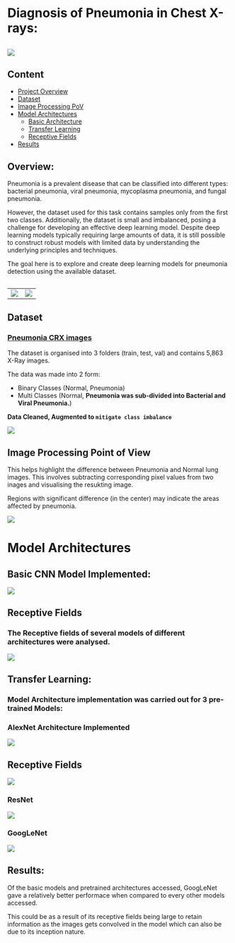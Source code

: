 # Diagnosis of Pneumonia in Chest X-rays:

## 

![](https://www.scientificanimations.com/wp-content/uploads/2018/06/Pathogens-causing-pneumonia_180607_04.jpg)

## Content
- [Project Overview](#overview)
- [Dataset](#dataset)
- [Image Processing PoV](#image-processing-point-of-view)
- [Model Architectures](#model-architectures)
    - [Basic Architecture](#basic-cnn-model-implemented)
    - [Transfer Learning](#transfer-learning)
    - [Receptive Fields](#receptive-fields)
- [Results](#results)

## Overview:

Pneumonia is a prevalent disease that can be classified into different types: bacterial pneumonia, viral pneumonia, mycoplasma pneumonia, and fungal pneumonia. 

However, the dataset used for this task contains samples only from the first two classes. Additionally, the dataset is small and imbalanced, posing a challenge for developing an effective deep learning model. Despite deep learning models typically requiring large amounts of data, it is still possible to construct robust models with limited data by understanding the underlying principles and techniques. 

The goal here is to explore and create deep learning models for pneumonia detection using the available dataset.

##  

<table>
  <tr>
    <td align="center">
      <img src="https://github.com/Lawrytime/Automated-Diagnosis-of-Pneumonia-in-Chest-X-rays/blob/main/assets/pneu.png">
    </td>
    <td align="center">
      <img src="https://github.com/Lawrytime/Automated-Diagnosis-of-Pneumonia-in-Chest-X-rays/blob/main/assets/pneu_2.png">
    </td>
  </tr>
</table>

##  

## Dataset

### [Pneumonia CRX images](https://www.kaggle.com/paultimothymooney/chest-xray-pneumonia)

The dataset is organised into 3 folders (train, test, val) and contains 5,863 X-Ray images.

The data was made into 2 form:

  - Binary Classes (Normal, Pneumonia)
  - Multi Classes (Normal, **Pneumonia was sub-divided into Bacterial and Viral Pneumonia.**)

**Data Cleaned, Augmented to `mitigate class imbalance`**


![](https://github.com/Lawrytime/Automated-Diagnosis-of-Pneumonia-in-Chest-X-rays/blob/main/Data%20Distribution%20(Post-Augmenttation)%20.png)

## Image Processing Point of View
This helps highlight the difference between Pneumonia and Normal lung images. This involves subtracting corresponding pixel values from two inages and visualising the resukting image. 

Regions with significant difference (in the center) may indicate the areas affected by pneumonia.

![](https://github.com/Lawrytime/Automated-Diagnosis-of-Pneumonia-in-Chest-X-rays/blob/main/assets/img_process.png)

##  

# Model Architectures

## Basic CNN Model Implemented:

![](https://github.com/Lawrytime/Automated-Diagnosis-of-Pneumonia-in-Chest-X-rays/blob/main/assets/CNN.png)


##  

## Receptive Fields

### **The Receptive fields of several models of different architectures were analysed.**

![](https://github.com/Lawrytime/Automated-Diagnosis-of-Pneumonia-in-Chest-X-rays/blob/main/assets/RF.png)

##  

## Transfer Learning:

### Model Architecture implementation was carried out for 3 pre-trained Models:

### AlexNet Architecture Implemented


![](https://github.com/Lawrytime/Automated-Diagnosis-of-Pneumonia-in-Chest-X-rays/blob/main/assets/alexnet.png)


## Receptive Fields

![](https://github.com/Lawrytime/Automated-Diagnosis-of-Pneumonia-in-Chest-X-rays/blob/main/assets/RF_Alex.png)

### ResNet

![](https://github.com/Lawrytime/Automated-Diagnosis-of-Pneumonia-in-Chest-X-rays/blob/main/assets/Res_RF.png)

### GoogLeNet

![](https://github.com/Lawrytime/Automated-Diagnosis-of-Pneumonia-in-Chest-X-rays/blob/main/assets/Goog_RF.png)


## Results:

Of the basic models and pretrained architectures accessed, GoogLeNet gave a relatively better performace when compared to every other models accessed.

This could be as a result of its receptive fields being large to retain information as the images gets convolved in the model which can also be due to its inception nature.

##  
